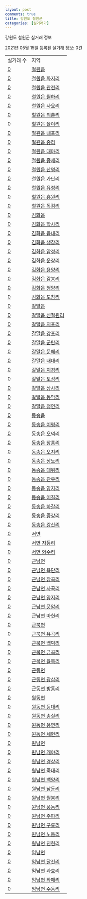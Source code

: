 ```yaml
---
layout: post
comments: true
title: 강원도 철원군
categories: [실거래가]
---
```


강원도 철원군 실거래 정보

2021년 05월 15일 등록된 실거래 정보: 0건


<table>
  <tr>
    <td>실거래 수</td>
    <td>지역</td>
  </tr>

  
  <tr>
    <td><a href="4278025000.html">0</a></td>
    <td><a href="4278025000.html">철원읍</a></td>
  </tr>
    

  <tr>
    <td><a href="4278025021.html">0</a></td>
    <td><a href="4278025021.html">철원읍 화지리</a></td>
  </tr>
    

  <tr>
    <td><a href="4278025022.html">0</a></td>
    <td><a href="4278025022.html">철원읍 관전리</a></td>
  </tr>
    

  <tr>
    <td><a href="4278025023.html">0</a></td>
    <td><a href="4278025023.html">철원읍 월하리</a></td>
  </tr>
    

  <tr>
    <td><a href="4278025024.html">0</a></td>
    <td><a href="4278025024.html">철원읍 사요리</a></td>
  </tr>
    

  <tr>
    <td><a href="4278025025.html">0</a></td>
    <td><a href="4278025025.html">철원읍 외촌리</a></td>
  </tr>
    

  <tr>
    <td><a href="4278025026.html">0</a></td>
    <td><a href="4278025026.html">철원읍 율이리</a></td>
  </tr>
    

  <tr>
    <td><a href="4278025027.html">0</a></td>
    <td><a href="4278025027.html">철원읍 내포리</a></td>
  </tr>
    

  <tr>
    <td><a href="4278025028.html">0</a></td>
    <td><a href="4278025028.html">철원읍 중리</a></td>
  </tr>
    

  <tr>
    <td><a href="4278025029.html">0</a></td>
    <td><a href="4278025029.html">철원읍 대마리</a></td>
  </tr>
    

  <tr>
    <td><a href="4278025030.html">0</a></td>
    <td><a href="4278025030.html">철원읍 중세리</a></td>
  </tr>
    

  <tr>
    <td><a href="4278025031.html">0</a></td>
    <td><a href="4278025031.html">철원읍 산명리</a></td>
  </tr>
    

  <tr>
    <td><a href="4278025032.html">0</a></td>
    <td><a href="4278025032.html">철원읍 가단리</a></td>
  </tr>
    

  <tr>
    <td><a href="4278025033.html">0</a></td>
    <td><a href="4278025033.html">철원읍 유정리</a></td>
  </tr>
    

  <tr>
    <td><a href="4278025034.html">0</a></td>
    <td><a href="4278025034.html">철원읍 홍원리</a></td>
  </tr>
    

  <tr>
    <td><a href="4278025035.html">0</a></td>
    <td><a href="4278025035.html">철원읍 독검리</a></td>
  </tr>
    

  <tr>
    <td><a href="4278025300.html">0</a></td>
    <td><a href="4278025300.html">김화읍</a></td>
  </tr>
    

  <tr>
    <td><a href="4278025321.html">0</a></td>
    <td><a href="4278025321.html">김화읍 학사리</a></td>
  </tr>
    

  <tr>
    <td><a href="4278025322.html">0</a></td>
    <td><a href="4278025322.html">김화읍 읍내리</a></td>
  </tr>
    

  <tr>
    <td><a href="4278025323.html">0</a></td>
    <td><a href="4278025323.html">김화읍 생창리</a></td>
  </tr>
    

  <tr>
    <td><a href="4278025324.html">0</a></td>
    <td><a href="4278025324.html">김화읍 암정리</a></td>
  </tr>
    

  <tr>
    <td><a href="4278025325.html">0</a></td>
    <td><a href="4278025325.html">김화읍 운장리</a></td>
  </tr>
    

  <tr>
    <td><a href="4278025326.html">0</a></td>
    <td><a href="4278025326.html">김화읍 용양리</a></td>
  </tr>
    

  <tr>
    <td><a href="4278025327.html">0</a></td>
    <td><a href="4278025327.html">김화읍 감봉리</a></td>
  </tr>
    

  <tr>
    <td><a href="4278025328.html">0</a></td>
    <td><a href="4278025328.html">김화읍 청양리</a></td>
  </tr>
    

  <tr>
    <td><a href="4278025329.html">0</a></td>
    <td><a href="4278025329.html">김화읍 도창리</a></td>
  </tr>
    

  <tr>
    <td><a href="4278025600.html">0</a></td>
    <td><a href="4278025600.html">갈말읍</a></td>
  </tr>
    

  <tr>
    <td><a href="4278025621.html">0</a></td>
    <td><a href="4278025621.html">갈말읍 신철원리</a></td>
  </tr>
    

  <tr>
    <td><a href="4278025622.html">0</a></td>
    <td><a href="4278025622.html">갈말읍 지포리</a></td>
  </tr>
    

  <tr>
    <td><a href="4278025623.html">0</a></td>
    <td><a href="4278025623.html">갈말읍 강포리</a></td>
  </tr>
    

  <tr>
    <td><a href="4278025624.html">0</a></td>
    <td><a href="4278025624.html">갈말읍 군탄리</a></td>
  </tr>
    

  <tr>
    <td><a href="4278025625.html">0</a></td>
    <td><a href="4278025625.html">갈말읍 문혜리</a></td>
  </tr>
    

  <tr>
    <td><a href="4278025626.html">0</a></td>
    <td><a href="4278025626.html">갈말읍 내대리</a></td>
  </tr>
    

  <tr>
    <td><a href="4278025627.html">0</a></td>
    <td><a href="4278025627.html">갈말읍 지경리</a></td>
  </tr>
    

  <tr>
    <td><a href="4278025628.html">0</a></td>
    <td><a href="4278025628.html">갈말읍 토성리</a></td>
  </tr>
    

  <tr>
    <td><a href="4278025629.html">0</a></td>
    <td><a href="4278025629.html">갈말읍 상사리</a></td>
  </tr>
    

  <tr>
    <td><a href="4278025630.html">0</a></td>
    <td><a href="4278025630.html">갈말읍 동막리</a></td>
  </tr>
    

  <tr>
    <td><a href="4278025631.html">0</a></td>
    <td><a href="4278025631.html">갈말읍 정연리</a></td>
  </tr>
    

  <tr>
    <td><a href="4278025900.html">0</a></td>
    <td><a href="4278025900.html">동송읍</a></td>
  </tr>
    

  <tr>
    <td><a href="4278025921.html">0</a></td>
    <td><a href="4278025921.html">동송읍 이평리</a></td>
  </tr>
    

  <tr>
    <td><a href="4278025922.html">0</a></td>
    <td><a href="4278025922.html">동송읍 오덕리</a></td>
  </tr>
    

  <tr>
    <td><a href="4278025923.html">0</a></td>
    <td><a href="4278025923.html">동송읍 장흥리</a></td>
  </tr>
    

  <tr>
    <td><a href="4278025924.html">0</a></td>
    <td><a href="4278025924.html">동송읍 오지리</a></td>
  </tr>
    

  <tr>
    <td><a href="4278025925.html">0</a></td>
    <td><a href="4278025925.html">동송읍 상노리</a></td>
  </tr>
    

  <tr>
    <td><a href="4278025926.html">0</a></td>
    <td><a href="4278025926.html">동송읍 대위리</a></td>
  </tr>
    

  <tr>
    <td><a href="4278025927.html">0</a></td>
    <td><a href="4278025927.html">동송읍 관우리</a></td>
  </tr>
    

  <tr>
    <td><a href="4278025928.html">0</a></td>
    <td><a href="4278025928.html">동송읍 양지리</a></td>
  </tr>
    

  <tr>
    <td><a href="4278025929.html">0</a></td>
    <td><a href="4278025929.html">동송읍 이길리</a></td>
  </tr>
    

  <tr>
    <td><a href="4278025930.html">0</a></td>
    <td><a href="4278025930.html">동송읍 하갈리</a></td>
  </tr>
    

  <tr>
    <td><a href="4278025931.html">0</a></td>
    <td><a href="4278025931.html">동송읍 중강리</a></td>
  </tr>
    

  <tr>
    <td><a href="4278025932.html">0</a></td>
    <td><a href="4278025932.html">동송읍 강산리</a></td>
  </tr>
    

  <tr>
    <td><a href="4278031000.html">0</a></td>
    <td><a href="4278031000.html">서면</a></td>
  </tr>
    

  <tr>
    <td><a href="4278031021.html">0</a></td>
    <td><a href="4278031021.html">서면 자등리</a></td>
  </tr>
    

  <tr>
    <td><a href="4278031022.html">0</a></td>
    <td><a href="4278031022.html">서면 와수리</a></td>
  </tr>
    

  <tr>
    <td><a href="4278032000.html">0</a></td>
    <td><a href="4278032000.html">근남면</a></td>
  </tr>
    

  <tr>
    <td><a href="4278032021.html">0</a></td>
    <td><a href="4278032021.html">근남면 육단리</a></td>
  </tr>
    

  <tr>
    <td><a href="4278032022.html">0</a></td>
    <td><a href="4278032022.html">근남면 잠곡리</a></td>
  </tr>
    

  <tr>
    <td><a href="4278032023.html">0</a></td>
    <td><a href="4278032023.html">근남면 사곡리</a></td>
  </tr>
    

  <tr>
    <td><a href="4278032024.html">0</a></td>
    <td><a href="4278032024.html">근남면 양지리</a></td>
  </tr>
    

  <tr>
    <td><a href="4278032025.html">0</a></td>
    <td><a href="4278032025.html">근남면 풍암리</a></td>
  </tr>
    

  <tr>
    <td><a href="4278032026.html">0</a></td>
    <td><a href="4278032026.html">근남면 마현리</a></td>
  </tr>
    

  <tr>
    <td><a href="4278033000.html">0</a></td>
    <td><a href="4278033000.html">근북면</a></td>
  </tr>
    

  <tr>
    <td><a href="4278033021.html">0</a></td>
    <td><a href="4278033021.html">근북면 유곡리</a></td>
  </tr>
    

  <tr>
    <td><a href="4278033022.html">0</a></td>
    <td><a href="4278033022.html">근북면 백덕리</a></td>
  </tr>
    

  <tr>
    <td><a href="4278033023.html">0</a></td>
    <td><a href="4278033023.html">근북면 금곡리</a></td>
  </tr>
    

  <tr>
    <td><a href="4278033024.html">0</a></td>
    <td><a href="4278033024.html">근북면 율목리</a></td>
  </tr>
    

  <tr>
    <td><a href="4278034000.html">0</a></td>
    <td><a href="4278034000.html">근동면</a></td>
  </tr>
    

  <tr>
    <td><a href="4278034021.html">0</a></td>
    <td><a href="4278034021.html">근동면 광삼리</a></td>
  </tr>
    

  <tr>
    <td><a href="4278034022.html">0</a></td>
    <td><a href="4278034022.html">근동면 방통리</a></td>
  </tr>
    

  <tr>
    <td><a href="4278035000.html">0</a></td>
    <td><a href="4278035000.html">원동면</a></td>
  </tr>
    

  <tr>
    <td><a href="4278035021.html">0</a></td>
    <td><a href="4278035021.html">원동면 등대리</a></td>
  </tr>
    

  <tr>
    <td><a href="4278035022.html">0</a></td>
    <td><a href="4278035022.html">원동면 송실리</a></td>
  </tr>
    

  <tr>
    <td><a href="4278035023.html">0</a></td>
    <td><a href="4278035023.html">원동면 용연리</a></td>
  </tr>
    

  <tr>
    <td><a href="4278035024.html">0</a></td>
    <td><a href="4278035024.html">원동면 세현리</a></td>
  </tr>
    

  <tr>
    <td><a href="4278036000.html">0</a></td>
    <td><a href="4278036000.html">원남면</a></td>
  </tr>
    

  <tr>
    <td><a href="4278036021.html">0</a></td>
    <td><a href="4278036021.html">원남면 개야리</a></td>
  </tr>
    

  <tr>
    <td><a href="4278036022.html">0</a></td>
    <td><a href="4278036022.html">원남면 경상리</a></td>
  </tr>
    

  <tr>
    <td><a href="4278036023.html">0</a></td>
    <td><a href="4278036023.html">원남면 죽대리</a></td>
  </tr>
    

  <tr>
    <td><a href="4278036024.html">0</a></td>
    <td><a href="4278036024.html">원남면 백양리</a></td>
  </tr>
    

  <tr>
    <td><a href="4278036025.html">0</a></td>
    <td><a href="4278036025.html">원남면 남둔리</a></td>
  </tr>
    

  <tr>
    <td><a href="4278036026.html">0</a></td>
    <td><a href="4278036026.html">원남면 월봉리</a></td>
  </tr>
    

  <tr>
    <td><a href="4278036027.html">0</a></td>
    <td><a href="4278036027.html">원남면 풍동리</a></td>
  </tr>
    

  <tr>
    <td><a href="4278036028.html">0</a></td>
    <td><a href="4278036028.html">원남면 주파리</a></td>
  </tr>
    

  <tr>
    <td><a href="4278036029.html">0</a></td>
    <td><a href="4278036029.html">원남면 구룡리</a></td>
  </tr>
    

  <tr>
    <td><a href="4278036030.html">0</a></td>
    <td><a href="4278036030.html">원남면 노동리</a></td>
  </tr>
    

  <tr>
    <td><a href="4278036031.html">0</a></td>
    <td><a href="4278036031.html">원남면 진현리</a></td>
  </tr>
    

  <tr>
    <td><a href="4278037000.html">0</a></td>
    <td><a href="4278037000.html">임남면</a></td>
  </tr>
    

  <tr>
    <td><a href="4278037021.html">0</a></td>
    <td><a href="4278037021.html">임남면 달전리</a></td>
  </tr>
    

  <tr>
    <td><a href="4278037022.html">0</a></td>
    <td><a href="4278037022.html">임남면 과호리</a></td>
  </tr>
    

  <tr>
    <td><a href="4278037023.html">0</a></td>
    <td><a href="4278037023.html">임남면 좌패리</a></td>
  </tr>
    

  <tr>
    <td><a href="4278037024.html">0</a></td>
    <td><a href="4278037024.html">임남면 수동리</a></td>
  </tr>
    


</table>
    